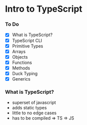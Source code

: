 # Intro to TypeScript

### To Do
* [x] What is TypeScript?
* [x] TypeScript CLI
* [x] Primitive Types
* [x] Arrays
* [x] Objects
* [x] Functions
* [x] Methods
* [x] Duck Typing
* [x] Generics

### What is TypeScript?
* superset of javascript
* adds static types
* little to no edge cases
* has to be compiled => TS => JS












